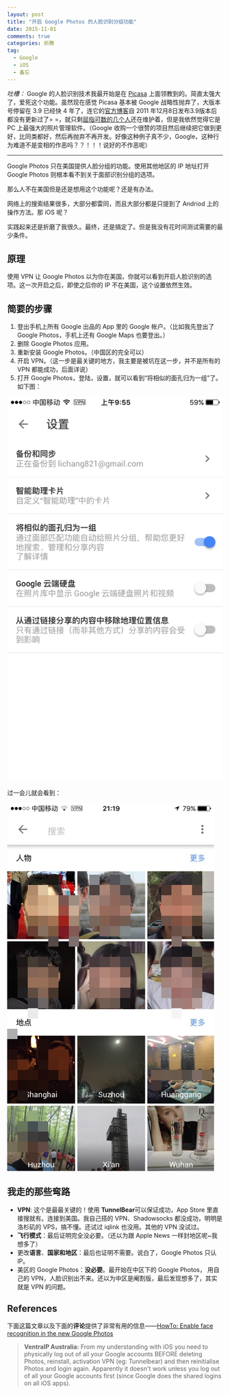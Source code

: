 ```yaml
---
layout: post
title: "开启 Google Photos 的人脸识别分组功能"
date: 2015-11-01
comments: true
categories: 折腾
tag: 
  - Google
  - iOS
  - 备忘
---
```


*吐槽：* Google 的人脸识别技术我最开始是在 [Picasa][3] 上面领教到的。简直太强大了，爱死这个功能。虽然现在感觉 Picasa 基本被 Google 战略性抛弃了，大版本号停留在 3.9 已经快 4 年了，连它的[官方博客][1]自 2011 年12月8日发布3.9版本后都没有更新过了= =，就只剩[屈指可数的几个人][2]还在维护着，但是我依然觉得它是 PC 上最强大的照片管理软件。（Google 收购一个很赞的项目然后继续把它做到更好，比同类都好，然后再抛弃不再开发。好像这种例子真不少，Google，这种行为难道不是变相的作恶吗？？！！！说好的不作恶呢）

---

Google Photos 只在美国提供人脸分组的功能。使用其他地区的 IP 地址打开 Google Photos 则根本看不到关于面部识别分组的选项。

那么人不在美国但是还是想用这个功能呢？还是有办法。

网络上的搜索结果很多，大部分都雷同，而且大部分都是只提到了 Andriod 上的操作方法。那 iOS 呢？

实践起来还是折磨了我很久。最终，还是搞定了。但是我没有花时间测试需要的最少条件。
## 原理

使用 VPN 让 Google Photos 以为你在美国，你就可以看到开启人脸识别的选项。这一次开启之后，即使之后你的 IP 不在美国，这个设置依然生效。

## 简要的步骤

1. 登出手机上所有 Google 出品的 App 里的 Google 帐户。（比如我先登出了 Google Photos，手机上还有 Google Maps 也要登出。）
2. 删除 Google Photos 应用。
3. 重新安装 Google Photos。（中国区的完全可以）
4. 开启 VPN。（这一步是最关键的地方，我主要是被坑在这一步，并不是所有的 VPN 都能成功，后面详说）
5. 打开 Google Photos，登陆，设置，就可以看到“将相似的面孔归为一组”了。如下图：

![](\assets\images\2015\11\02\setting.png)

过一会儿就会看到：

![](\assets\images\2015\11\02\people.png)

## 我走的那些弯路

- **VPN**: 这个是最最关键的！使用 **TunnelBear**可以保证成功，App Store 里直接搜就有。连接到美国。我自己搭的 VPN、Shadowsocks 都没成功，明明是洛杉矶的 VPS，搞不懂。还试过 iqlink 也没用。其他的 VPN 没试过。
- **飞行模式**：最后证明完全没必要。（还以为跟 Apple News 一样封地区呢~我想多了）
- 更改**语言**、**国家和地区**：最后也证明不需要。说白了，Google Photos 只认 IP。
- 美区的 Google Photos：**没必要**。最开始在中区下的 Google Photos， 用自己的 VPN，人脸识别出不来。还以为中区是阉割版，最后发现想多了，其实就是 VPN 的问题。

## References

下面这篇文章以及下面的**评论**提供了非常有用的信息——[HowTo: Enable face recognition in the new Google Photos][4]

>**VentraIP Australia:**
>From my understanding with iOS you need to physically log out of all your Google accounts BEFORE deleting Photos, reinstall, activation VPN (eg: Tunnelbear) and then reinitialise Photos and login again.
>Apparently it doesn't work unless you log out of all your Google accounts first (since Google does the shared logins on all iOS apps).

[1]: http://googlephotos.blogspot.com/
[2]: https://sites.google.com/site/picasaresources/top-contributors
[3]: http://picasa.google.com/
[4]: http://ausdroid.net/howto/howto-enable-face-recognition-in-the-new-google-photos/